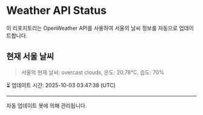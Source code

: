 
# Weather API Status

이 리포지토리는 OpenWeather API를 사용하여 서울의 날씨 정보를 자동으로 업데이트합니다.

## 현재 서울 날씨
> 서울의 현재 날씨: overcast clouds, 온도: 20.78°C, 습도: 70%

⏳ 업데이트 시간: 2025-10-03 03:47:38 (UTC)

---
자동 업데이트 봇에 의해 관리됩니다.
